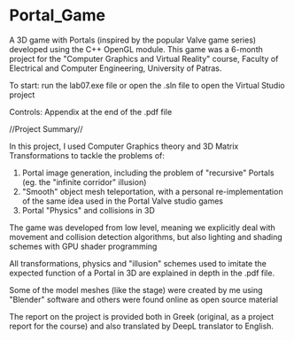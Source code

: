 # Portal_Game
A 3D game with Portals (inspired by the popular Valve game series) developed using the C++ OpenGL module. This game was a 6-month project for the "Computer Graphics and Virtual Reality" course, Faculty of Electrical and Computer Engineering, University of Patras.

To start: run the lab07.exe file or open the .sln file to open the Virtual Studio project

Controls: Appendix at the end of the .pdf file

//Project Summary//

In this project, I used Computer Graphics theory and 3D Matrix Transformations to tackle the problems of:
  1. Portal image generation, including the problem of "recursive" Portals (eg. the "infinite corridor" illusion)
  2. "Smooth" object mesh teleportation, with a personal re-implementation of the same idea used in the Portal Valve studio games
  3. Portal "Physics" and collisions in 3D

The game was developed from low level, meaning we explicitly deal with movement and collision detection algorithms, but also lighting and shading schemes with GPU shader programming

All transformations, physics and "illusion" schemes used to imitate the expected function of a Portal in 3D are explained in depth in the .pdf file.

Some of the model meshes (like the stage) were created by me using "Blender" software and others were found online as open source material

The report on the project is provided both in Greek (original, as a project report for the course) and also translated by DeepL translator to English.


